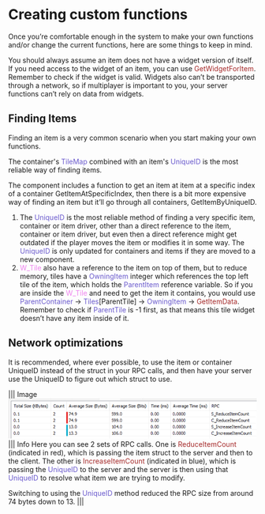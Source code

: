 # Creating custom functions

Once you’re comfortable enough in the system to make your own functions and/or change the current functions, here are some things to keep in mind.

You should always assume an item does not have a widget version of itself. If you need access to the widget of an item, you can use <span style="color:brown">GetWidgetForItem</span>. Remember to check if the widget is valid.
Widgets also can’t be transported through a network, so if multiplayer is important to you, your server functions can’t rely on data from widgets.

## Finding Items

Finding an item is a very common scenario when you start making your own functions.

The container's <span style="color:slateblue">TileMap</span> combined with an item's <span style="color:slateblue">UniqueID</span> is the most reliable way of finding items.

The component includes a function to get an item at item at a specific index of a container GetItemAtSpecificIndex, then there is a bit more expensive way of finding an item but it’ll go through all containers, GetItemByUniqueID.

1. The <span style="color:slateblue">UniqueID</span> is the most reliable method of finding a very specific item, container or item driver, other than a direct reference to the item, container or item driver, but even then a direct reference might get outdated if the player moves the item or modifies it in some way. The <span style="color:slateblue">UniqueID</span> is only updated for containers and items if they are moved to a new component.
2. <span style="color:violet">W_Tile</span> also have a reference to the item on top of them, but to reduce memory, tiles have a <span style="color:slateblue">OwningItem</span> integer which references the top left tile of the item, which holds the <span style="color:slateblue">ParentItem</span> reference variable.
So if you are inside the <span style="color:violet">W_Tile</span> and need to get the item it contains, you would use <span style="color:slateblue">ParentContainer</span> -> <span style="color:slateblue">Tiles</span>[ParentTile] -> <span style="color:slateblue">OwningItem</span> -> <span style="color:brown">GetItemData</span>. Remember to check if <span style="color:slateblue">ParentTile</span> is -1 first, as that means this tile widget doesn’t have any item inside of it.

## Network optimizations

It is recommended, where ever possible, to use the item or container UniqueID instead of the struct in your RPC calls, and then have your server use the UniqueID to figure out which struct to use.



||| Image
![](/pictures/networkoptimization.png)
||| Info
Here you can see 2 sets of RPC calls. One is <span style="color:brown">ReduceItemCount</span> (indicated in red), which is passing the item struct to the server and then to the client.
The other is <span style="color:brown">IncreaseItemCount</span> (indicated in blue), which is passing the <span style="color:slateblue">UniqueID</span> to the server and the server is then using that <span style="color:slateblue">UniqueID</span> to resolve what item we are trying to modify. 

Switching to using the <span style="color:slateblue">UniqueID</span> method reduced the RPC size from around 74 bytes down to 13.
|||
